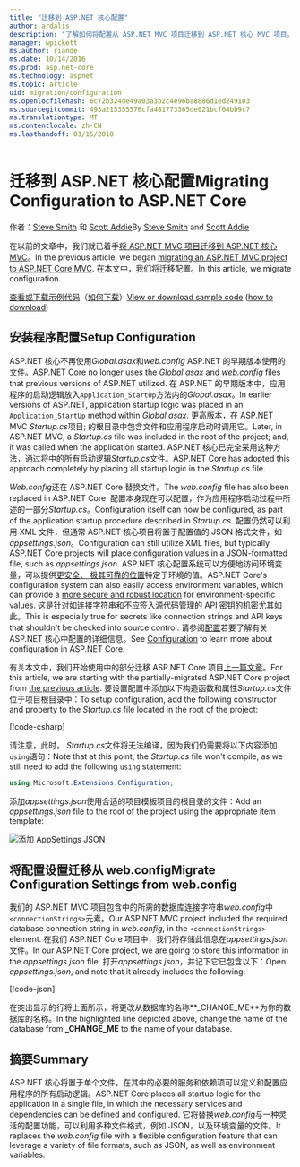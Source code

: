 ```yaml
---
title: "迁移到 ASP.NET 核心配置"
author: ardalis
description: "了解如何将配置从 ASP.NET MVC 项目迁移到 ASP.NET 核心 MVC 项目。"
manager: wpickett
ms.author: riande
ms.date: 10/14/2016
ms.prod: asp.net-core
ms.technology: aspnet
ms.topic: article
uid: migration/configuration
ms.openlocfilehash: 6c72b324de49a03a3b2c4e96ba8886d1ed249103
ms.sourcegitcommit: 493a215355576cfa481773365de021bcf04bb9c7
ms.translationtype: MT
ms.contentlocale: zh-CN
ms.lasthandoff: 03/15/2018
---
```

# <a name="migrating-configuration-to-aspnet-core"></a><span data-ttu-id="4db80-103">迁移到 ASP.NET 核心配置</span><span class="sxs-lookup"><span data-stu-id="4db80-103">Migrating Configuration to ASP.NET Core</span></span>

<span data-ttu-id="4db80-104">作者：[Steve Smith](https://ardalis.com/) 和 [Scott Addie](https://scottaddie.com)</span><span class="sxs-lookup"><span data-stu-id="4db80-104">By [Steve Smith](https://ardalis.com/) and [Scott Addie](https://scottaddie.com)</span></span>

<span data-ttu-id="4db80-105">在以前的文章中，我们就已着手[将 ASP.NET MVC 项目迁移到 ASP.NET 核心 MVC](mvc.md)。</span><span class="sxs-lookup"><span data-stu-id="4db80-105">In the previous article, we began [migrating an ASP.NET MVC project to ASP.NET Core MVC](mvc.md).</span></span> <span data-ttu-id="4db80-106">在本文中，我们将迁移配置。</span><span class="sxs-lookup"><span data-stu-id="4db80-106">In this article, we migrate configuration.</span></span>

<span data-ttu-id="4db80-107">[查看或下载示例代码](https://github.com/aspnet/Docs/tree/master/aspnetcore/migration/configuration/samples)（[如何下载](xref:tutorials/index#how-to-download-a-sample)）</span><span class="sxs-lookup"><span data-stu-id="4db80-107">[View or download sample code](https://github.com/aspnet/Docs/tree/master/aspnetcore/migration/configuration/samples) ([how to download](xref:tutorials/index#how-to-download-a-sample))</span></span>

## <a name="setup-configuration"></a><span data-ttu-id="4db80-108">安装程序配置</span><span class="sxs-lookup"><span data-stu-id="4db80-108">Setup Configuration</span></span>

<span data-ttu-id="4db80-109">ASP.NET 核心不再使用*Global.asax*和*web.config* ASP.NET 的早期版本使用的文件。</span><span class="sxs-lookup"><span data-stu-id="4db80-109">ASP.NET Core no longer uses the *Global.asax* and *web.config* files that previous versions of ASP.NET utilized.</span></span> <span data-ttu-id="4db80-110">在 ASP.NET 的早期版本中，应用程序的启动逻辑放入`Application_StartUp`方法内的*Global.asax*。</span><span class="sxs-lookup"><span data-stu-id="4db80-110">In earlier versions of ASP.NET, application startup logic was placed in an `Application_StartUp` method within *Global.asax*.</span></span> <span data-ttu-id="4db80-111">更高版本，在 ASP.NET MVC *Startup.cs*项目; 的根目录中包含文件和应用程序启动时调用它。</span><span class="sxs-lookup"><span data-stu-id="4db80-111">Later, in ASP.NET MVC, a *Startup.cs* file was included in the root of the project; and, it was called when the application started.</span></span> <span data-ttu-id="4db80-112">ASP.NET 核心已完全采用这种方法，通过将中的所有启动逻辑*Startup.cs*文件。</span><span class="sxs-lookup"><span data-stu-id="4db80-112">ASP.NET Core has adopted this approach completely by placing all startup logic in the *Startup.cs* file.</span></span>

<span data-ttu-id="4db80-113">*Web.config*还在 ASP.NET Core 替换文件。</span><span class="sxs-lookup"><span data-stu-id="4db80-113">The *web.config* file has also been replaced in ASP.NET Core.</span></span> <span data-ttu-id="4db80-114">配置本身现在可以配置，作为应用程序启动过程中所述的一部分*Startup.cs*。</span><span class="sxs-lookup"><span data-stu-id="4db80-114">Configuration itself can now be configured, as part of the application startup procedure described in *Startup.cs*.</span></span> <span data-ttu-id="4db80-115">配置仍然可以利用 XML 文件，但通常 ASP.NET 核心项目将置于配置值的 JSON 格式文件，如*appsettings.json*。</span><span class="sxs-lookup"><span data-stu-id="4db80-115">Configuration can still utilize XML files, but typically ASP.NET Core projects will place configuration values in a JSON-formatted file, such as *appsettings.json*.</span></span> <span data-ttu-id="4db80-116">ASP.NET 核心配置系统可以方便地访问环境变量，可以提供[更安全、 极其可靠的位置](xref:security/app-secrets)特定于环境的值。</span><span class="sxs-lookup"><span data-stu-id="4db80-116">ASP.NET Core's configuration system can also easily access environment variables, which can provide a [more secure and robust location](xref:security/app-secrets) for environment-specific values.</span></span> <span data-ttu-id="4db80-117">这是针对如连接字符串和不应签入源代码管理的 API 密钥的机密尤其如此。</span><span class="sxs-lookup"><span data-stu-id="4db80-117">This is especially true for secrets like connection strings and API keys that shouldn't be checked into source control.</span></span> <span data-ttu-id="4db80-118">请参阅[配置](xref:fundamentals/configuration/index)若要了解有关 ASP.NET 核心中配置的详细信息。</span><span class="sxs-lookup"><span data-stu-id="4db80-118">See [Configuration](xref:fundamentals/configuration/index) to learn more about configuration in ASP.NET Core.</span></span>

<span data-ttu-id="4db80-119">有关本文中，我们开始使用中的部分迁移 ASP.NET Core 项目[上一篇文章](mvc.md)。</span><span class="sxs-lookup"><span data-stu-id="4db80-119">For this article, we are starting with the partially-migrated ASP.NET Core project from [the previous article](mvc.md).</span></span> <span data-ttu-id="4db80-120">要设置配置中添加以下构造函数和属性*Startup.cs*文件位于项目根目录中：</span><span class="sxs-lookup"><span data-stu-id="4db80-120">To setup configuration, add the following constructor and property to the *Startup.cs* file located in the root of the project:</span></span>

[!code-csharp[](configuration/samples/WebApp1/src/WebApp1/Startup.cs?range=11-21)]

<span data-ttu-id="4db80-121">请注意，此时， *Startup.cs*文件将无法编译，因为我们仍需要将以下内容添加`using`语句：</span><span class="sxs-lookup"><span data-stu-id="4db80-121">Note that at this point, the *Startup.cs* file won't compile, as we still need to add the following `using` statement:</span></span>

```csharp
using Microsoft.Extensions.Configuration;
```

<span data-ttu-id="4db80-122">添加*appsettings.json*使用合适的项目模板项目的根目录的文件：</span><span class="sxs-lookup"><span data-stu-id="4db80-122">Add an *appsettings.json* file to the root of the project using the appropriate item template:</span></span>

![添加 AppSettings JSON](configuration/_static/add-appsettings-json.png)

## <a name="migrate-configuration-settings-from-webconfig"></a><span data-ttu-id="4db80-124">将配置设置迁移从 web.config</span><span class="sxs-lookup"><span data-stu-id="4db80-124">Migrate Configuration Settings from web.config</span></span>

<span data-ttu-id="4db80-125">我们的 ASP.NET MVC 项目包含中的所需的数据库连接字符串*web.config*中`<connectionStrings>`元素。</span><span class="sxs-lookup"><span data-stu-id="4db80-125">Our ASP.NET MVC project included the required database connection string in *web.config*, in the `<connectionStrings>` element.</span></span> <span data-ttu-id="4db80-126">在我们 ASP.NET Core 项目中，我们将存储此信息在*appsettings.json*文件。</span><span class="sxs-lookup"><span data-stu-id="4db80-126">In our ASP.NET Core project, we are going to store this information in the *appsettings.json* file.</span></span> <span data-ttu-id="4db80-127">打开*appsettings.json*，并记下它已包含以下：</span><span class="sxs-lookup"><span data-stu-id="4db80-127">Open *appsettings.json*, and note that it already includes the following:</span></span>

[!code-json[](../migration/configuration/samples/WebApp1/src/WebApp1/appsettings.json?highlight=4)]


<span data-ttu-id="4db80-128">在突出显示的行将上面所示，将更改从数据库的名称**_CHANGE_ME**为你的数据库的名称。</span><span class="sxs-lookup"><span data-stu-id="4db80-128">In the highlighted line depicted above, change the name of the database from **_CHANGE_ME** to the name of your database.</span></span>

## <a name="summary"></a><span data-ttu-id="4db80-129">摘要</span><span class="sxs-lookup"><span data-stu-id="4db80-129">Summary</span></span>

<span data-ttu-id="4db80-130">ASP.NET 核心将置于单个文件，在其中的必要的服务和依赖项可以定义和配置应用程序的所有启动逻辑。</span><span class="sxs-lookup"><span data-stu-id="4db80-130">ASP.NET Core places all startup logic for the application in a single file, in which the necessary services and dependencies can be defined and configured.</span></span> <span data-ttu-id="4db80-131">它将替换*web.config*与一种灵活的配置功能，可以利用多种文件格式，例如 JSON，以及环境变量的文件。</span><span class="sxs-lookup"><span data-stu-id="4db80-131">It replaces the *web.config* file with a flexible configuration feature that can leverage a variety of file formats, such as JSON, as well as environment variables.</span></span>
